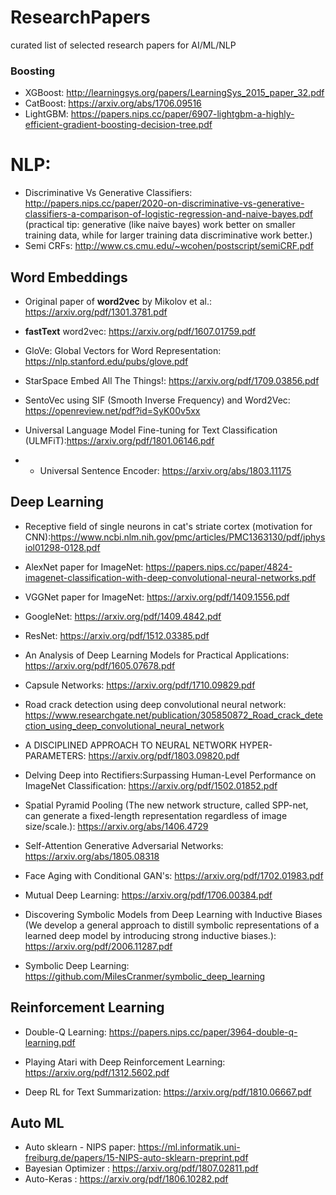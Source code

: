 # ResearchPapers
curated list of selected research papers for AI/ML/NLP

### Boosting

* XGBoost: http://learningsys.org/papers/LearningSys_2015_paper_32.pdf
* CatBoost: https://arxiv.org/abs/1706.09516
* LightGBM: https://papers.nips.cc/paper/6907-lightgbm-a-highly-efficient-gradient-boosting-decision-tree.pdf

# NLP:

* Discriminative Vs Generative Classifiers: http://papers.nips.cc/paper/2020-on-discriminative-vs-generative-classifiers-a-comparison-of-logistic-regression-and-naive-bayes.pdf
(practical tip: generative (like naive bayes) work better on smaller training data, while for larger training data discriminative work better.)
* Semi CRFs: http://www.cs.cmu.edu/~wcohen/postscript/semiCRF.pdf


## Word Embeddings
* Original paper of **word2vec** by Mikolov et al.: https://arxiv.org/pdf/1301.3781.pdf
* **fastText** word2vec: https://arxiv.org/pdf/1607.01759.pdf
* GloVe: Global Vectors for Word Representation: https://nlp.stanford.edu/pubs/glove.pdf
* StarSpace Embed All The Things!: https://arxiv.org/pdf/1709.03856.pdf

* SentoVec using SIF (Smooth Inverse Frequency) and Word2Vec: https://openreview.net/pdf?id=SyK00v5xx

* Universal Language Model Fine-tuning for Text Classification (ULMFiT):https://arxiv.org/pdf/1801.06146.pdf
* * Universal Sentence Encoder: https://arxiv.org/abs/1803.11175

## Deep Learning

* Receptive field of single neurons in cat's striate cortex (motivation for CNN):https://www.ncbi.nlm.nih.gov/pmc/articles/PMC1363130/pdf/jphysiol01298-0128.pdf
* AlexNet paper for ImageNet: https://papers.nips.cc/paper/4824-imagenet-classification-with-deep-convolutional-neural-networks.pdf
* VGGNet paper for ImageNet: https://arxiv.org/pdf/1409.1556.pdf
* GoogleNet: https://arxiv.org/pdf/1409.4842.pdf
* ResNet: https://arxiv.org/pdf/1512.03385.pdf
* An Analysis of Deep Learning Models for Practical Applications: https://arxiv.org/pdf/1605.07678.pdf
* Capsule Networks: https://arxiv.org/pdf/1710.09829.pdf
* Road crack detection using deep convolutional neural network: https://www.researchgate.net/publication/305850872_Road_crack_detection_using_deep_convolutional_neural_network

* A DISCIPLINED APPROACH TO NEURAL NETWORK HYPER-PARAMETERS: https://arxiv.org/pdf/1803.09820.pdf
* Delving Deep into Rectifiers:Surpassing Human-Level Performance on ImageNet Classification: https://arxiv.org/pdf/1502.01852.pdf

* Spatial Pyramid Pooling (The new network structure, called SPP-net, can generate a fixed-length representation regardless of image size/scale.): https://arxiv.org/abs/1406.4729

* Self-Attention Generative Adversarial Networks: https://arxiv.org/abs/1805.08318

* Face Aging with Conditional GAN's: https://arxiv.org/pdf/1702.01983.pdf

* Mutual Deep Learning: https://arxiv.org/pdf/1706.00384.pdf 

* Discovering Symbolic Models from Deep Learning with Inductive Biases (We develop a general approach to distill symbolic representations of a learned deep model by introducing strong inductive biases.): https://arxiv.org/pdf/2006.11287.pdf
* Symbolic Deep Learning: https://github.com/MilesCranmer/symbolic_deep_learning

## Reinforcement Learning

* Double-Q Learning: https://papers.nips.cc/paper/3964-double-q-learning.pdf
* Playing Atari with Deep Reinforcement Learning: https://arxiv.org/pdf/1312.5602.pdf

* Deep RL for Text Summarization: https://arxiv.org/pdf/1810.06667.pdf

## Auto ML

* Auto sklearn - NIPS paper: https://ml.informatik.uni-freiburg.de/papers/15-NIPS-auto-sklearn-preprint.pdf
* Bayesian Optimizer : https://arxiv.org/pdf/1807.02811.pdf
* Auto-Keras : https://arxiv.org/pdf/1806.10282.pdf

